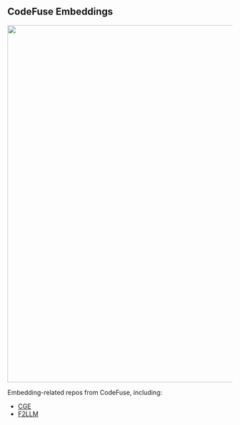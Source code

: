 ## CodeFuse Embeddings

<p align="center">
    <img src="https://modelscope.cn/api/v1/models/codefuse-ai/CodeFuse-QWen-14B/repo?Revision=master&FilePath=LOGO.jpg&View=true" width="800"/>
<p>

Embedding-related repos from CodeFuse, including:

- [CGE](./CGE/README.md)
- [F2LLM](./F2LLM/README.md)
